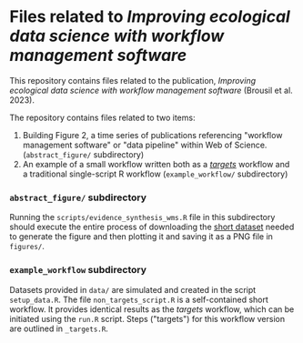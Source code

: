 # Files related to *Improving ecological data science with workflow management software*

This repository contains files related to the publication, *Improving ecological data science with workflow management software* (Brousil et al. 2023).

The repository contains files related to two items:

1.  Building Figure 2, a time series of publications referencing "workflow management software" or "data pipeline" within Web of Science. (`abstract_figure/` subdirectory)
2.  An example of a small workflow written both as a [*targets*](https://books.ropensci.org/targets/) workflow and a traditional single-script R workflow (`example_workflow/` subdirectory)

### `abstract_figure/` subdirectory

Running the `scripts/evidence_synthesis_wms.R` file in this subdirectory should execute the entire process of downloading the [short dataset](https://doi.org/10.6084/m9.figshare.22307494.v1) needed to generate the figure and then plotting it and saving it as a PNG file in `figures/`.

### `example_workflow` subdirectory

Datasets provided in `data/` are simulated and created in the script `setup_data.R`. The file `non_targets_script.R` is a self-contained short workflow. It provides identical results as the *targets* workflow, which can be initiated using the `run.R` script. Steps ("targets") for this workflow version are outlined in `_targets.R`.
